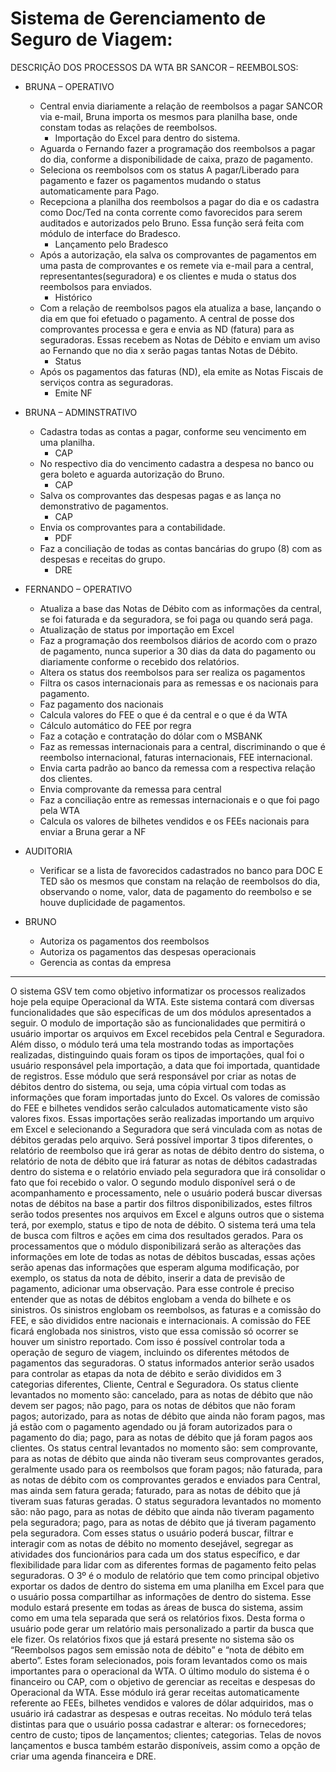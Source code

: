 # Sistema de Gerenciamento de Seguro de Viagem:

DESCRIÇÃO DOS PROCESSOS DA WTA BR
SANCOR – REEMBOLSOS:

- BRUNA – OPERATIVO
  - Central envia diariamente a relação de reembolsos a pagar SANCOR via e-mail, Bruna importa os mesmos para planilha base, onde constam todas as relações de reembolsos.
    - Importação do Excel para dentro do sistema.
  - Aguarda o Fernando fazer a programação dos reembolsos a pagar do dia, conforme a disponibilidade de caixa, prazo de pagamento.
  - Seleciona os reembolsos com os status A pagar/Liberado para pagamento e fazer os pagamentos mudando o status automaticamente para Pago.
  - Recepciona a planilha dos reembolsos a pagar do dia e os cadastra como Doc/Ted na conta corrente como favorecidos para serem auditados e autorizados pelo Bruno. Essa função será feita com módulo de interface do Bradesco.
    - Lançamento pelo Bradesco
  - Após a autorização, ela salva os comprovantes de pagamentos em uma pasta de comprovantes e os remete via e-mail para a central, representantes(seguradora) e os clientes e muda o status dos reembolsos para enviados.
    - Histórico
  - Com a relação de reembolsos pagos ela atualiza a base, lançando o dia em que foi efetuado o pagamento. A central de posse dos comprovantes processa e gera e envia as ND (fatura) para as seguradoras. Essas recebem as Notas de Débito e enviam um aviso ao Fernando que no dia x serão pagas tantas Notas de Débito.
    - Status
  - Após os pagamentos das faturas (ND), ela emite as Notas Fiscais de serviços contra as seguradoras.
    - Emite NF

- BRUNA – ADMINSTRATIVO
  - Cadastra todas as contas a pagar, conforme seu vencimento em uma planilha.
    - CAP
  - No respectivo dia do vencimento cadastra a despesa no banco ou gera boleto e aguarda autorização do Bruno.
    - CAP
  - Salva os comprovantes das despesas pagas e as lança no demonstrativo de pagamentos.
    - CAP
  - Envia os comprovantes para a contabilidade.
    - PDF
  - Faz a conciliação de todas as contas bancárias do grupo (8) com as despesas e receitas do grupo. 
    - DRE

- FERNANDO – OPERATIVO
  - Atualiza a base das Notas de Débito com as informações da central, se foi faturada e da seguradora, se foi paga ou quando será paga.
  - Atualização de status por importação em Excel
  - Faz a programação dos reembolsos diários de acordo com o prazo de pagamento, nunca superior a 30 dias da data do pagamento ou diariamente conforme o recebido dos relatórios.
  - Altera os status dos reembolsos para ser realiza os pagamentos
  - Filtra os casos internacionais para as remessas e os nacionais para pagamento.
  - Faz pagamento dos nacionais
  - Calcula valores do FEE o que é da central e o que é da WTA
  - Cálculo automático do FEE por regra
  - Faz a cotação e contratação do dólar com o MSBANK
  - Faz as remessas internacionais para a central, discriminando o que é reembolso internacional, faturas internacionais, FEE internacional.
  - Envia carta padrão ao banco da remessa com a respectiva relação dos clientes.
  - Envia comprovante da remessa para central
  - Faz a conciliação entre as remessas internacionais e o que foi pago pela WTA
  - Calcula os valores de bilhetes vendidos e os FEEs nacionais para enviar a Bruna gerar a NF 
- AUDITORIA
  - Verificar se a lista de favorecidos cadastrados no banco para DOC E TED são os mesmos que constam na relação de reembolsos do dia, observando o nome, valor, data de pagamento do reembolso e se houve duplicidade de pagamentos.

- BRUNO
  - Autoriza os pagamentos dos reembolsos
  - Autoriza os pagamentos das despesas operacionais
  - Gerencia as contas da empresa
---
O sistema GSV tem como objetivo informatizar os processos realizados hoje pela equipe Operacional da WTA. Este sistema contará com diversas funcionalidades que são específicas de um dos módulos apresentados a seguir.
O modulo de importação são as funcionalidades que permitirá o usuário importar os arquivos em Excel recebidos pela Central e Seguradora. Além disso, o módulo terá uma tela mostrando todas as importações realizadas, distinguindo quais foram os tipos de importações, qual foi o usuário responsável pela importação, a data que foi importada, quantidade de registros. 
Esse módulo que será responsável por criar as notas de débitos dentro do sistema, ou seja, uma cópia virtual com todas as informações que foram importadas junto do Excel. Os valores de comissão do FEE e bilhetes vendidos serão calculados automaticamente visto são valores fixos. 
Essas importações serão realizadas importando um arquivo em Excel e selecionando a Seguradora que será vinculada com as notas de débitos geradas pelo arquivo. Será possível importar 3 tipos diferentes, o relatório de reembolso que irá gerar as notas de débito dentro do sistema, o relatório de nota de débito que irá faturar as notas de débitos cadastradas dentro do sistema e o relatório enviado pela seguradora que irá consolidar o fato que foi recebido o valor. 
O segundo modulo disponível será o de acompanhamento e processamento, nele o usuário poderá buscar diversas notas de débitos na base a partir dos filtros disponibilizados, estes filtros serão todos presentes nos arquivos em Excel e alguns outros que o sistema terá, por exemplo, status e tipo de nota de débito. 
O sistema terá uma tela de busca com filtros e ações em cima dos resultados gerados. 
Para os processamentos que o módulo disponibilizará serão as alterações das informações em lote de todas as notas de débitos buscadas, essas ações serão apenas das informações que esperam alguma modificação, por exemplo, os status da nota de débito, inserir a data de previsão de pagamento, adicionar uma observação. 
Para esse controle é preciso entender que as notas de débitos englobam a venda do bilhete e os sinistros. Os sinistros englobam os reembolsos, as faturas e a comissão do FEE, e são divididos entre nacionais e internacionais. A comissão do FEE ficará englobada nos sinistros, visto que essa comissão só ocorrer se houver um sinistro reportado. Com isso é possível controlar toda a operação de seguro de viagem, incluindo os diferentes métodos de pagamentos das seguradoras.
O status informados anterior serão usados para controlar as etapas da nota de débito e serão divididos em 3 categorias diferentes, Cliente, Central e Seguradora. 
Os status cliente levantados no momento são: cancelado, para as notas de débito que não devem ser pagos; não pago, para os notas de débitos que não foram pagos; autorizado, para as notas de débito que ainda não foram pagos, mas já estão com o pagamento agendado ou já foram autorizados para o pagamento do dia; pago, para as notas de débito que já foram pagos aos clientes. 
Os status central levantados no momento são: sem comprovante, para as notas de débito que ainda não tiveram seus comprovantes gerados, geralmente usado para os reembolsos que foram pagos; não faturada, para as notas de débito com os comprovantes gerados e enviados para Central, mas ainda sem fatura gerada; faturado, para as notas de débito que já tiveram suas faturas geradas. 
O status seguradora levantados no momento são: não pago, para as notas de débito que ainda não tiveram pagamento pela seguradora; pago, para as notas de débito que já tiveram pagamento pela seguradora. 
Com esses status o usuário poderá buscar, filtrar e interagir com as notas de débito no momento desejável, segregar as atividades dos funcionários para cada um dos status específico, e dar flexibilidade para lidar com as diferentes formas de pagamento feito pelas seguradoras.
O 3º é o modulo de relatório que tem como principal objetivo exportar os dados de dentro do sistema em uma planilha em Excel para que o usuário possa compartilhar as informações de dentro do sistema. Esse modulo estará presente em todas as áreas de busca do sistema, assim como em uma tela separada que será os relatórios fixos. Desta forma o usuário pode gerar um relatório mais personalizado a partir da busca que ele fizer. 
Os relatórios fixos que já estará presente no sistema são os “Reembolsos pagos sem emissão nota de débito” e “nota de débito em aberto”. Estes foram selecionados, pois foram levantados como os mais importantes para o operacional da WTA.
O último modulo do sistema é o financeiro ou CAP, com o objetivo de gerenciar as receitas e despesas do Operacional da WTA. Esse módulo irá gerar receitas automaticamente referente ao FEEs, bilhetes vendidos e valores de dólar adquiridos, mas o usuário irá cadastrar as despesas e outras receitas. 
No módulo terá telas distintas para que o usuário possa cadastrar e alterar: os fornecedores; centro de custo; tipos de lançamentos; clientes; categorias. Telas de novos lançamentos e busca também estarão disponíveis, assim como a opção de criar uma agenda financeira e DRE.
